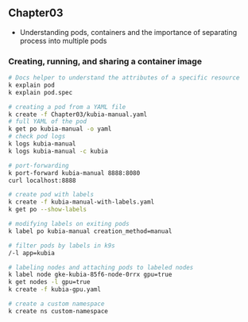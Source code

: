 ## Chapter03

- Understanding pods, containers and the importance of separating process into multiple pods

### Creating, running, and sharing a container image
```sh
# Docs helper to understand the attributes of a specific resource
k explain pod
k explain pod.spec

# creating a pod from a YAML file
k create -f Chapter03/kubia-manual.yaml
# full YAML of the pod
k get po kubia-manual -o yaml
# check pod logs
k logs kubia-manual
k logs kubia-manual -c kubia

# port-forwarding
k port-forward kubia-manual 8888:8080
curl localhost:8888

# create pod with labels
k create -f kubia-manual-with-labels.yaml
k get po --show-labels

# modifying labels on exiting pods
k label po kubia-manual creation_method=manual

# filter pods by labels in k9s
/-l app=kubia

# labeling nodes and attaching pods to labeled nodes
k label node gke-kubia-85f6-node-0rrx gpu=true
k get nodes -l gpu=true
k create -f kubia-gpu.yaml

# create a custom namespace
k create ns custom-namespace
```